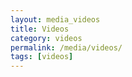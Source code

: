 ```yaml
---
layout: media_videos
title: Videos
category: videos
permalink: /media/videos/
tags: [videos]
---
```

